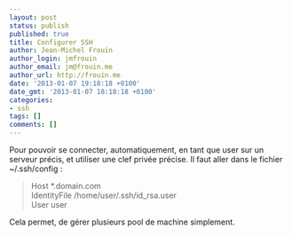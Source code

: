 ```yaml
---
layout: post
status: publish
published: true
title: Configurer SSH
author: Jean-Michel Frouin
author_login: jmfrouin
author_email: jm@frouin.me
author_url: http://frouin.me
date: '2013-01-07 19:18:18 +0100'
date_gmt: '2013-01-07 18:18:18 +0100'
categories:
- ssh
tags: []
comments: []
---
```

<p>Pour pouvoir se connecter, automatiquement, en tant que user sur un serveur précis, et utiliser une clef privée précise.
<!--more-->
Il faut aller dans le fichier ~/.ssh/config :</p>
<blockquote><p>Host *.domain.com<br />
IdentityFile /home/user/.ssh/id_rsa.user<br />
User user</p></blockquote>
<p>Cela permet, de gérer plusieurs pool de machine simplement.</p>
<!-- Matomo -->
<script type="text/javascript">
  var _paq = window._paq || [];
  /* tracker methods like "setCustomDimension" should be called before "trackPageView" */
  _paq.push(['trackPageView']);
  _paq.push(['enableLinkTracking']);
  (function() {
    var u="//stats.frouin.me/";
    _paq.push(['setTrackerUrl', u+'matomo.php']);
    _paq.push(['setSiteId', '1']);
    var d=document, g=d.createElement('script'), s=d.getElementsByTagName('script')[0];
    g.type='text/javascript'; g.async=true; g.defer=true; g.src=u+'matomo.js'; s.parentNode.insertBefore(g,s);
  })();
</script>
<!-- End Matomo Code -->
